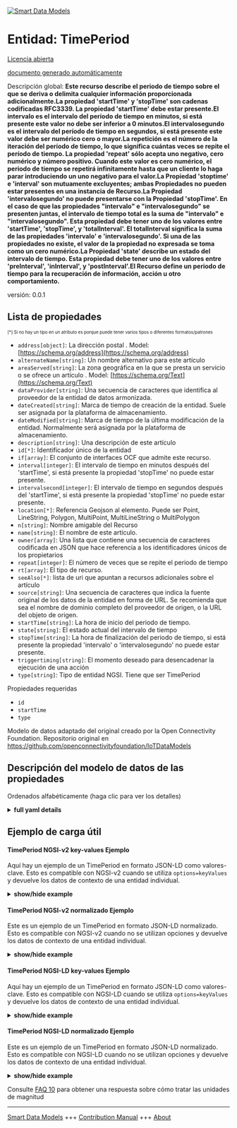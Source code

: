 <!-- 10-Header -->  
[![Smart Data Models](https://smartdatamodels.org/wp-content/uploads/2022/01/SmartDataModels_logo.png "Logo")](https://smartdatamodels.org)  
Entidad: TimePeriod  
===================<!-- /10-Header -->  
<!-- 15-License -->  
[Licencia abierta](https://github.com/smart-data-models//dataModel.OCF/blob/master/TimePeriod/LICENSE.md)  
[documento generado automáticamente](https://docs.google.com/presentation/d/e/2PACX-1vTs-Ng5dIAwkg91oTTUdt8ua7woBXhPnwavZ0FxgR8BsAI_Ek3C5q97Nd94HS8KhP-r_quD4H0fgyt3/pub?start=false&loop=false&delayms=3000#slide=id.gb715ace035_0_60)  
<!-- /15-License -->  
<!-- 20-Description -->  
Descripción global: **Este recurso describe el periodo de tiempo sobre el que se deriva o delimita cualquier información proporcionada adicionalmente.La propiedad 'startTime' y 'stopTime' son cadenas codificadas RFC3339. La propiedad 'startTime' debe estar presente.El intervalo es el intervalo del período de tiempo en minutos, si está presente este valor no debe ser inferior a 0 minutos.El intervalosegundo es el intervalo del período de tiempo en segundos, si está presente este valor debe ser numérico cero o mayor.La repetición es el número de la iteración del período de tiempo, lo que significa cuántas veces se repite el período de tiempo. La propiedad 'repeat' sólo acepta uno negativo, cero numérico y número positivo. Cuando este valor es cero numérico, el periodo de tiempo se repetirá infinitamente hasta que un cliente lo haga parar introduciendo un uno negativo para el valor.La Propiedad 'stoptime' e 'interval' son mutuamente excluyentes; ambas Propiedades no pueden estar presentes en una instancia de Recurso.La Propiedad 'intervalosegundo' no puede presentarse con la Propiedad 'stopTime'. En el caso de que las propiedades "intervalo" e "intervalosegundo" se presenten juntas, el intervalo de tiempo total es la suma de "intervalo" e "intervalosegundo". Esta propiedad debe tener uno de los valores entre 'startTime', 'stopTime', y 'totalInterval'. El totalInterval significa la suma de las propiedades 'intervalo' e 'intervalosegundo'. Si una de las propiedades no existe, el valor de la propiedad no expresada se toma como un cero numérico.La Propiedad 'state' describe un estado del intervalo de tiempo. Esta propiedad debe tener uno de los valores entre 'preInterval', 'inInterval', y 'postInterval'.El Recurso define un periodo de tiempo para la recuperación de información, acción u otro comportamiento.**  
versión: 0.0.1  
<!-- /20-Description -->  
<!-- 30-PropertiesList -->  

## Lista de propiedades  

<sup><sub>[*] Si no hay un tipo en un atributo es porque puede tener varios tipos o diferentes formatos/patrones</sub></sup>  
- `address[object]`: La dirección postal  . Model: [https://schema.org/address](https://schema.org/address)- `alternateName[string]`: Un nombre alternativo para este artículo  - `areaServed[string]`: La zona geográfica en la que se presta un servicio o se ofrece un artículo  . Model: [https://schema.org/Text](https://schema.org/Text)- `dataProvider[string]`: Una secuencia de caracteres que identifica al proveedor de la entidad de datos armonizada.  - `dateCreated[string]`: Marca de tiempo de creación de la entidad. Suele ser asignada por la plataforma de almacenamiento.  - `dateModified[string]`: Marca de tiempo de la última modificación de la entidad. Normalmente será asignada por la plataforma de almacenamiento.  - `description[string]`: Una descripción de este artículo  - `id[*]`: Identificador único de la entidad  - `if[array]`: El conjunto de interfaces OCF que admite este recurso.  - `interval[integer]`: El intervalo de tiempo en minutos después del 'startTime', si está presente la propiedad 'stopTime' no puede estar presente.  - `intervalsecond[integer]`: El intervalo de tiempo en segundos después del 'startTime', si está presente la propiedad 'stopTime' no puede estar presente.  - `location[*]`: Referencia Geojson al elemento. Puede ser Point, LineString, Polygon, MultiPoint, MultiLineString o MultiPolygon  - `n[string]`: Nombre amigable del Recurso  - `name[string]`: El nombre de este artículo.  - `owner[array]`: Una lista que contiene una secuencia de caracteres codificada en JSON que hace referencia a los identificadores únicos de los propietarios  - `repeat[integer]`: El número de veces que se repite el periodo de tiempo  - `rt[array]`: El tipo de recurso.  - `seeAlso[*]`: lista de uri que apuntan a recursos adicionales sobre el artículo  - `source[string]`: Una secuencia de caracteres que indica la fuente original de los datos de la entidad en forma de URL. Se recomienda que sea el nombre de dominio completo del proveedor de origen, o la URL del objeto de origen.  - `startTime[string]`: La hora de inicio del periodo de tiempo.  - `state[string]`: El estado actual del intervalo de tiempo  - `stopTime[string]`: La hora de finalización del periodo de tiempo, si está presente la propiedad 'intervalo' o 'intervalosegundo' no puede estar presente.  - `triggertiming[string]`: El momento deseado para desencadenar la ejecución de una acción  - `type[string]`: Tipo de entidad NGSI. Tiene que ser TimePeriod  <!-- /30-PropertiesList -->  
<!-- 35-RequiredProperties -->  
Propiedades requeridas  
- `id`  - `startTime`  - `type`  <!-- /35-RequiredProperties -->  
<!-- 40-RequiredProperties -->  
Modelo de datos adaptado del original creado por la Open Connectivity Foundation. Repositorio original en https://github.com/openconnectivityfoundation/IoTDataModels  
<!-- /40-RequiredProperties -->  
<!-- 50-DataModelHeader -->  
## Descripción del modelo de datos de las propiedades  
Ordenados alfabéticamente (haga clic para ver los detalles)  
<!-- /50-DataModelHeader -->  
<!-- 60-ModelYaml -->  
<details><summary><strong>full yaml details</strong></summary>    
```yaml  
TimePeriod:    
  description: 'This Resource describes the time period over which any additionally provided information is derived or bounded.The Property ''startTime'' and ''stopTime'' are RFC3339 encoded strings. The Property ''startTime'' must be present.The interval is the interval of the time period in minutes, if present this value must be no less than 0 minute.The intervalsecond is the interval of the time period in seconds, if present this value must be numerical zero or greater.The repeat is the number of the time period''s iteration, which means how many times to repeat the time period. The Property ''repeat'' accepts only negative one, numerical zero, and positive number. When this value is numerical zero, the time period will be repeated infinitely until a client makes it stop by inputting negative one for the value.The Property ''stoptime'' and ''interval'' are mutually exclusive; both Properties cannot be present in a Resource instance.The Property ''intervalsecond'' cannot be presented with the Property ''stopTime''. In case of both the Property ''interval'' and ''intervalsecond'' are presented together, the total time interval is the sum of ''interval'' and ''intervalsecond''.The Property ''triggertiming'' describes a specific time to execute an action. This property must have one of the values among ''startTime'', ''stopTime'', and ''totalInterval''. The totalInterval means the sum of the Property ''interval'' and ''intervalsecond''. If one of the properties does not exist, the value of the unexpressed property is taken as a numerical zero.The Property ''state'' describes a state of time interval. This property must have one of the values among ''preInterval'', ''inInterval'', and ''postInterval''.The Resource defines a time period for information retrieval, action or other behaviour.'    
  properties:    
    address:    
      description: 'The mailing address'    
      properties:    
        addressCountry:    
          description: 'Property. The country. For example, Spain. Model:''https://schema.org/addressCountry'''    
          type: string    
        addressLocality:    
          description: 'Property. The locality in which the street address is, and which is in the region. Model:''https://schema.org/addressLocality'''    
          type: string    
        addressRegion:    
          description: 'Property. The region in which the locality is, and which is in the country. Model:''https://schema.org/addressRegion'''    
          type: string    
        postOfficeBoxNumber:    
          description: 'Property. The post office box number for PO box addresses. For example, 03578. Model:''https://schema.org/postOfficeBoxNumber'''    
          type: string    
        postalCode:    
          description: 'Property. The postal code. For example, 24004. Model:''https://schema.org/https://schema.org/postalCode'''    
          type: string    
        streetAddress:    
          description: 'Property. The street address. Model:''https://schema.org/streetAddress'''    
          type: string    
      type: object    
      x-ngsi:    
        model: https://schema.org/address    
        type: Property    
    alternateName:    
      description: 'An alternative name for this item'    
      type: string    
      x-ngsi:    
        type: Property    
    areaServed:    
      description: 'The geographic area where a service or offered item is provided'    
      type: string    
      x-ngsi:    
        model: https://schema.org/Text    
        type: Property    
    dataProvider:    
      description: 'A sequence of characters identifying the provider of the harmonised data entity.'    
      type: string    
      x-ngsi:    
        type: Property    
    dateCreated:    
      description: 'Entity creation timestamp. This will usually be allocated by the storage platform.'    
      format: date-time    
      type: string    
      x-ngsi:    
        type: Property    
    dateModified:    
      description: 'Timestamp of the last modification of the entity. This will usually be allocated by the storage platform.'    
      format: date-time    
      type: string    
      x-ngsi:    
        type: Property    
    description:    
      description: 'A description of this item'    
      type: string    
      x-ngsi:    
        type: Property    
    id:    
      anyOf: &timeperiod_-_properties_-_owner_-_items_-_anyof    
        - description: 'Property. Identifier format of any NGSI entity'    
          maxLength: 256    
          minLength: 1    
          pattern: ^[\w\-\.\{\}\$\+\*\[\]`|~^@!,:\\]+$    
          type: string    
        - description: 'Property. Identifier format of any NGSI entity'    
          format: uri    
          type: string    
      description: 'Unique identifier of the entity'    
      x-ngsi:    
        type: Property    
    if:    
      description: 'The OCF Interface set supported by this Resource.'    
      items:    
        enum:    
          - oic.if.a    
          - oic.if.baseline    
        type: string    
      minItems: 2    
      readOnly: true    
      type: array    
      uniqueItems: true    
      x-ngsi:    
        type: Property    
    interval:    
      description: 'The time interval in minutes after the ''startTime'', if present the Property ''stopTime'' cannot be present.'    
      minimum: 0    
      type: integer    
      x-ngsi:    
        type: Property    
    intervalsecond:    
      description: 'The time interval in seconds after the ''startTime'', if present the Property ''stopTime'' cannot be present.'    
      minimum: 0    
      type: integer    
      x-ngsi:    
        type: Property    
    location:    
      description: 'Geojson reference to the item. It can be Point, LineString, Polygon, MultiPoint, MultiLineString or MultiPolygon'    
      oneOf:    
        - description: 'Geoproperty. Geojson reference to the item. Point'    
          properties:    
            bbox:    
              items:    
                type: number    
              minItems: 4    
              type: array    
            coordinates:    
              items:    
                type: number    
              minItems: 2    
              type: array    
            type:    
              enum:    
                - Point    
              type: string    
          required:    
            - type    
            - coordinates    
          title: 'GeoJSON Point'    
          type: object    
        - description: 'Geoproperty. Geojson reference to the item. LineString'    
          properties:    
            bbox:    
              items:    
                type: number    
              minItems: 4    
              type: array    
            coordinates:    
              items:    
                items:    
                  type: number    
                minItems: 2    
                type: array    
              minItems: 2    
              type: array    
            type:    
              enum:    
                - LineString    
              type: string    
          required:    
            - type    
            - coordinates    
          title: 'GeoJSON LineString'    
          type: object    
        - description: 'Geoproperty. Geojson reference to the item. Polygon'    
          properties:    
            bbox:    
              items:    
                type: number    
              minItems: 4    
              type: array    
            coordinates:    
              items:    
                items:    
                  items:    
                    type: number    
                  minItems: 2    
                  type: array    
                minItems: 4    
                type: array    
              type: array    
            type:    
              enum:    
                - Polygon    
              type: string    
          required:    
            - type    
            - coordinates    
          title: 'GeoJSON Polygon'    
          type: object    
        - description: 'Geoproperty. Geojson reference to the item. MultiPoint'    
          properties:    
            bbox:    
              items:    
                type: number    
              minItems: 4    
              type: array    
            coordinates:    
              items:    
                items:    
                  type: number    
                minItems: 2    
                type: array    
              type: array    
            type:    
              enum:    
                - MultiPoint    
              type: string    
          required:    
            - type    
            - coordinates    
          title: 'GeoJSON MultiPoint'    
          type: object    
        - description: 'Geoproperty. Geojson reference to the item. MultiLineString'    
          properties:    
            bbox:    
              items:    
                type: number    
              minItems: 4    
              type: array    
            coordinates:    
              items:    
                items:    
                  items:    
                    type: number    
                  minItems: 2    
                  type: array    
                minItems: 2    
                type: array    
              type: array    
            type:    
              enum:    
                - MultiLineString    
              type: string    
          required:    
            - type    
            - coordinates    
          title: 'GeoJSON MultiLineString'    
          type: object    
        - description: 'Geoproperty. Geojson reference to the item. MultiLineString'    
          properties:    
            bbox:    
              items:    
                type: number    
              minItems: 4    
              type: array    
            coordinates:    
              items:    
                items:    
                  items:    
                    items:    
                      type: number    
                    minItems: 2    
                    type: array    
                  minItems: 4    
                  type: array    
                type: array    
              type: array    
            type:    
              enum:    
                - MultiPolygon    
              type: string    
          required:    
            - type    
            - coordinates    
          title: 'GeoJSON MultiPolygon'    
          type: object    
      x-ngsi:    
        type: Geoproperty    
    n:    
      description: 'Friendly name of the Resource'    
      maxLength: 64    
      readOnly: true    
      type: string    
      x-ngsi:    
        type: Property    
    name:    
      description: 'The name of this item.'    
      type: string    
      x-ngsi:    
        type: Property    
    owner:    
      description: 'A List containing a JSON encoded sequence of characters referencing the unique Ids of the owner(s)'    
      items:    
        anyOf: *timeperiod_-_properties_-_owner_-_items_-_anyof    
        description: 'Property. Unique identifier of the entity'    
      type: array    
      x-ngsi:    
        type: Property    
    repeat:    
      description: 'The number of times to repeat the time period'    
      minimum: -1    
      type: integer    
      x-ngsi:    
        type: Property    
    rt:    
      description: 'The Resource Type.'    
      items:    
        enum:    
          - oic.r.time.period    
        maxLength: 64    
        type: string    
      minItems: 1    
      readOnly: true    
      type: array    
      uniqueItems: true    
      x-ngsi:    
        type: Property    
    seeAlso:    
      description: 'list of uri pointing to additional resources about the item'    
      oneOf:    
        - items:    
            format: uri    
            type: string    
          minItems: 1    
          type: array    
        - format: uri    
          type: string    
      x-ngsi:    
        type: Property    
    source:    
      description: 'A sequence of characters giving the original source of the entity data as a URL. Recommended to be the fully qualified domain name of the source provider, or the URL to the source object.'    
      type: string    
      x-ngsi:    
        type: Property    
    startTime:    
      description: 'The start time for the time period.'    
      format: date-time    
      type: string    
      x-ngsi:    
        type: Property    
    state:    
      description: 'The current state of the time interval'    
      enum:    
        - preInterval    
        - inInterval    
        - postInterval    
      readOnly: true    
      type: string    
      x-ngsi:    
        type: Property    
    stopTime:    
      description: 'The stop time for the time period, if present the Property ''interval'' or ''intervalsecond'' cannot be present.'    
      format: date-time    
      type: string    
      x-ngsi:    
        type: Property    
    triggertiming:    
      description: 'The desired timing to trigger an action execution'    
      enum:    
        - startTime    
        - stopTime    
        - totalInterval    
      type: string    
      x-ngsi:    
        type: Property    
    type:    
      description: 'NGSI entity type. It has to be TimePeriod'    
      enum:    
        - TimePeriod    
      type: string    
      x-ngsi:    
        type: Property    
  required:    
    - startTime    
    - id    
    - type    
  type: object    
  x-derived-from: https://raw.githubusercontent.com/openconnectivityfoundation/IoTDataModels/master/TimePeriodResURI.swagger.json    
  x-disclaimer: 'Redistribution and use in source and binary forms, with or without modification, are permitted  provided that the license conditions are met. Copyleft (c) 2021 Contributors to Smart Data Models Program'    
  x-license-url: https://github.com/smart-data-models/dataModel.OCF/blob/master/TimePeriod/LICENSE.md    
  x-model-schema: https://smart-data-models.github.io/dataModel.OCF/TimePeriod/schema.json    
  x-model-tags: OCF    
  x-version: 0.0.1    
```  
</details>    
<!-- /60-ModelYaml -->  
<!-- 70-MiddleNotes -->  
<!-- /70-MiddleNotes -->  
<!-- 80-Examples -->  
## Ejemplo de carga útil  
#### TimePeriod NGSI-v2 key-values Ejemplo  
Aquí hay un ejemplo de un TimePeriod en formato JSON-LD como valores-clave. Esto es compatible con NGSI-v2 cuando se utiliza `options=keyValues` y devuelve los datos de contexto de una entidad individual.  
<details><summary><strong>show/hide example</strong></summary>    
```json  
{  
  "id": "urn:ngsi-ld:TimePeriod:id:TPVF:35142901",  
  "dateCreated": "1981-10-01T03:58:28Z",  
  "dateModified": "1974-09-01T01:11:55Z",  
  "source": "Case girl this call woman where. Easy area sport church.",  
  "name": "Industry artist resource contain strategy Democrat far. From here theory behind these. Itself modern face page indicate.",  
  "alternateName": "Let we even hold coach morning particular. Form after read language cultural worry.",  
  "description": "Town word young necessary south.",  
  "dataProvider": "Then plant hot. Stage conference institution most.",  
  "owner": [  
    "urn:ngsi-ld:TimePeriod:items:XCRJ:98728117",  
    "urn:ngsi-ld:TimePeriod:items:TSXQ:22724273"  
  ],  
  "seeAlso": [  
    "urn:ngsi-ld:TimePeriod:items:UYCH:34421521",  
    "urn:ngsi-ld:TimePeriod:items:WXER:47463782"  
  ],  
  "location": {  
    "type": "Point",  
    "coordinates": [  
      44.6383085,  
      67.311772  
    ]  
  },  
  "address": {  
    "streetAddress": "Among region sea two. Treatment drop American large morning turn. Information cultural institution control growth claim manager.",  
    "addressLocality": "Reduce finally size because business. Store defense force debate instead such dream face.",  
    "addressRegion": "Attorney situation TV fly authority himself. Attack gas bring.",  
    "addressCountry": "Defense those sing Mr seek build. Rest garden level financial good. Market training evidence firm establish thus.",  
    "postalCode": "Region reflect money condition join town career. Least wait still strategy structure under.",  
    "postOfficeBoxNumber": "Impact my about pressure picture. Recent party then party nature ability dinner. Dark green everything bag wear make even provide."  
  },  
  "areaServed": "Order require grow him. Reveal sell dark ever as.",  
  "rt": [  
    "oic.r.time.period",  
    "oic.r.time.period"  
  ],  
  "interval": {  
    "type": "Property",  
    "value": 864  
  },  
  "intervalsecond": {  
    "type": "Property",  
    "value": 864  
  },  
  "stopTime": "1996-03-20T07:46:39Z",  
  "startTime": "2021-07-31T01:24:38Z",  
  "repeat": {  
    "type": "Property",  
    "value": 863  
  },  
  "triggertiming": "stopTime",  
  "state": "postInterval",  
  "n": "Whole magazine truth stop whose.",  
  "if": [  
    "oic.if.a",  
    "oic.if.baseline"  
  ],  
  "type": "TimePeriod"  
}  
```  
</details>  
#### TimePeriod NGSI-v2 normalizado Ejemplo  
Este es un ejemplo de un TimePeriod en formato JSON-LD normalizado. Esto es compatible con NGSI-v2 cuando no se utilizan opciones y devuelve los datos de contexto de una entidad individual.  
<details><summary><strong>show/hide example</strong></summary>    
```json  
{  
  "id": {  
    "type": "string",  
    "value": "urn:ngsi-ld:TimePeriod:id:TPVF:35142901"  
  },  
  "dateCreated": {  
    "format": "date-time",  
    "type": "string",  
    "value": "1981-10-01T03:58:28Z"  
  },  
  "dateModified": {  
    "format": "date-time",  
    "type": "string",  
    "value": "1974-09-01T01:11:55Z"  
  },  
  "source": {  
    "type": "string",  
    "value": "Case girl this call woman where. Easy area sport church."  
  },  
  "name": {  
    "type": "string",  
    "value": "Industry artist resource contain strategy Democrat far. From here theory behind these. Itself modern face page indicate."  
  },  
  "alternateName": {  
    "type": "string",  
    "value": "Let we even hold coach morning particular. Form after read language cultural worry."  
  },  
  "description": {  
    "type": "string",  
    "value": "Town word young necessary south."  
  },  
  "dataProvider": {  
    "type": "string",  
    "value": "Then plant hot. Stage conference institution most."  
  },  
  "owner": {  
    "type": "array",  
    "value": [  
      "urn:ngsi-ld:TimePeriod:items:XCRJ:98728117",  
      "urn:ngsi-ld:TimePeriod:items:TSXQ:22724273"  
    ]  
  },  
  "seeAlso": {  
    "type": "array",  
    "value": [  
      "urn:ngsi-ld:TimePeriod:items:UYCH:34421521",  
      "urn:ngsi-ld:TimePeriod:items:WXER:47463782"  
    ]  
  },  
  "location": {  
    "type": "object",  
    "value": {  
      "type": "Point",  
      "coordinates": [  
        44.6383085,  
        67.311772  
      ]  
    }  
  },  
  "address": {  
    "type": "object",  
    "value": {  
      "streetAddress": "Among region sea two. Treatment drop American large morning turn. Information cultural institution control growth claim manager.",  
      "addressLocality": "Reduce finally size because business. Store defense force debate instead such dream face.",  
      "addressRegion": "Attorney situation TV fly authority himself. Attack gas bring.",  
      "addressCountry": "Defense those sing Mr seek build. Rest garden level financial good. Market training evidence firm establish thus.",  
      "postalCode": "Region reflect money condition join town career. Least wait still strategy structure under.",  
      "postOfficeBoxNumber": "Impact my about pressure picture. Recent party then party nature ability dinner. Dark green everything bag wear make even provide."  
    }  
  },  
  "areaServed": {  
    "type": "string",  
    "value": "Order require grow him. Reveal sell dark ever as."  
  },  
  "rt": {  
    "type": "array",  
    "value": [  
      "oic.r.time.period",  
      "oic.r.time.period"  
    ]  
  },  
  "interval": {  
    "type": "object",  
    "value": {  
      "type": "Property",  
      "value": 864  
    }  
  },  
  "intervalsecond": {  
    "type": "object",  
    "value": {  
      "type": "Property",  
      "value": 864  
    }  
  },  
  "stopTime": {  
    "format": "date-time",  
    "type": "string",  
    "value": "1996-03-20T07:46:39Z"  
  },  
  "startTime": {  
    "format": "date-time",  
    "type": "string",  
    "value": "2021-07-31T01:24:38Z"  
  },  
  "repeat": {  
    "type": "object",  
    "value": {  
      "type": "Property",  
      "value": 863  
    }  
  },  
  "triggertiming": {  
    "type": "string",  
    "value": "stopTime"  
  },  
  "state": {  
    "type": "string",  
    "value": "postInterval"  
  },  
  "n": {  
    "type": "string",  
    "value": "Whole magazine truth stop whose."  
  },  
  "if": {  
    "type": "array",  
    "value": [  
      "oic.if.a",  
      "oic.if.baseline"  
    ]  
  },  
  "type": {  
    "type": "string",  
    "value": "TimePeriod"  
  }  
}  
```  
</details>  
#### TimePeriod NGSI-LD key-values Ejemplo  
Aquí hay un ejemplo de un TimePeriod en formato JSON-LD como valores-clave. Esto es compatible con NGSI-LD cuando se utiliza `options=keyValues` y devuelve los datos de contexto de una entidad individual.  
<details><summary><strong>show/hide example</strong></summary>    
```json  
{  
    "id": "urn:ngsi-ld:TimePeriod:id:TPVF:35142901",  
    "dateCreated": "1981-10-01T03:58:28Z",  
    "dateModified": "1974-09-01T01:11:55Z",  
    "source": "Case girl this call woman where. Easy area sport church.",  
    "name": "Industry artist resource contain strategy Democrat far. From here theory behind these. Itself modern face page indicate.",  
    "alternateName": "Let we even hold coach morning particular. Form after read language cultural worry.",  
    "description": "Town word young necessary south.",  
    "dataProvider": "Then plant hot. Stage conference institution most.",  
    "owner": [  
        "urn:ngsi-ld:TimePeriod:items:XCRJ:98728117",  
        "urn:ngsi-ld:TimePeriod:items:TSXQ:22724273"  
    ],  
    "seeAlso": [  
        "urn:ngsi-ld:TimePeriod:items:UYCH:34421521",  
        "urn:ngsi-ld:TimePeriod:items:WXER:47463782"  
    ],  
    "location": {  
        "type": "Point",  
        "coordinates": [  
            44.6383085,  
            67.311772  
        ]  
    },  
    "address": {  
        "streetAddress": "Among region sea two. Treatment drop American large morning turn. Information cultural institution control growth claim manager.",  
        "addressLocality": "Reduce finally size because business. Store defense force debate instead such dream face.",  
        "addressRegion": "Attorney situation TV fly authority himself. Attack gas bring.",  
        "addressCountry": "Defense those sing Mr seek build. Rest garden level financial good. Market training evidence firm establish thus.",  
        "postalCode": "Region reflect money condition join town career. Least wait still strategy structure under.",  
        "postOfficeBoxNumber": "Impact my about pressure picture. Recent party then party nature ability dinner. Dark green everything bag wear make even provide."  
    },  
    "areaServed": "Order require grow him. Reveal sell dark ever as.",  
    "rt": [  
        "oic.r.time.period",  
        "oic.r.time.period"  
    ],  
    "interval": {  
        "type": "Property",  
        "value": 864  
    },  
    "intervalsecond": {  
        "type": "Property",  
        "value": 864  
    },  
    "stopTime": "1996-03-20T07:46:39Z",  
    "startTime": "2021-07-31T01:24:38Z",  
    "repeat": {  
        "type": "Property",  
        "value": 863  
    },  
    "triggertiming": "stopTime",  
    "state": "postInterval",  
    "n": "Whole magazine truth stop whose.",  
    "if": [  
        "oic.if.a",  
        "oic.if.baseline"  
    ],  
    "type": "TimePeriod",  
    "@context": [  
        "https://smartdatamodels.org/context.jsonld",  
        "https://raw.githubusercontent.com/smart-data-models/dataModel.OCF/master/context.jsonld"  
    ]  
}  
```  
</details>  
#### TimePeriod NGSI-LD normalizado Ejemplo  
Este es un ejemplo de un TimePeriod en formato JSON-LD normalizado. Esto es compatible con NGSI-LD cuando no se utilizan opciones y devuelve los datos de contexto de una entidad individual.  
<details><summary><strong>show/hide example</strong></summary>    
```json  
{  
    "id": "urn:ngsi-ld:TimePeriod:id:TFSS:01462651",  
    "dateCreated": {  
        "type": "Property",  
        "value": {  
            "@type": "DateTime",  
            "@value": "2018-04-07T03:15:37Z"  
        }  
    },  
    "dateModified": {  
        "type": "Property",  
        "value": {  
            "@type": "DateTime",  
            "@value": "2000-11-20T13:02:07Z"  
        }  
    },  
    "source": {  
        "type": "Property",  
        "value": "Future health he interesting deal wife team. Early possible official similar individual actually good. Me something peace year but society."  
    },  
    "name": {  
        "type": "Property",  
        "value": "Myself rate help sort still. Growth fill bed support smile. Stop usually product pretty use response."  
    },  
    "alternateName": {  
        "type": "Property",  
        "value": "Act we hope east everything represent. Because probably service example government."  
    },  
    "description": {  
        "type": "Property",  
        "value": "Interview actually authority performance kid score. Blood against have. Beautiful game tree drop listen often citizen."  
    },  
    "dataProvider": {  
        "type": "Property",  
        "value": "Say size strategy easy. Summer may discuss beat ten. Hospital couple same analysis break."  
    },  
    "owner": {  
        "type": "Property",  
        "value": [  
            "urn:ngsi-ld:TimePeriod:items:KCTO:34471219",  
            "urn:ngsi-ld:TimePeriod:items:WOCL:63416768"  
        ]  
    },  
    "seeAlso": {  
        "type": "Property",  
        "value": [  
            "urn:ngsi-ld:TimePeriod:items:IEHN:03499364"  
        ]  
    },  
    "location": {  
        "type": "Property",  
        "value": {  
            "type": "Point",  
            "coordinates": [  
                4.979827,  
                27.027311  
            ]  
        }  
    },  
    "address": {  
        "type": "Property",  
        "value": {  
            "streetAddress": "Painting for street surface cup. Here particularly identify ahead news bill. Along investment possible painting treat.",  
            "addressLocality": "Director your be billion us sea glass heavy. Boy program against development improve life conference. Political store general.",  
            "addressRegion": "Treat maintain just protect clear poor. Must morning security describe. Foreign structure score music.",  
            "addressCountry": "Size early item agent test key color. Game mind wall defense science institution. Activity claim white no some truth.",  
            "postalCode": "Range later letter contain plan. Let grow population skill respond.",  
            "postOfficeBoxNumber": "Case look election some tough exactly. Mr visit out choose life floor his hotel."  
        }  
    },  
    "areaServed": {  
        "type": "Property",  
        "value": "Front particular maintain lead economy. Visit hotel focus position."  
    },  
    "rt": {  
        "type": "Property",  
        "value": [  
            "oic.r.time.period"  
        ]  
    },  
    "interval": {  
        "type": "Property",  
        "value": 850  
    },  
    "intervalsecond": {  
        "type": "Property",  
        "value": 176  
    },  
    "stopTime": {  
        "type": "Property",  
        "value": {  
            "@type": "DateTime",  
            "@value": "2002-11-06T17:47:24Z"  
        }  
    },  
    "startTime": {  
        "type": "Property",  
        "value": {  
            "@type": "DateTime",  
            "@value": "1985-01-08T06:11:51Z"  
        }  
    },  
    "repeat": {  
        "type": "Property",  
        "value": 128  
    },  
    "triggertiming": {  
        "type": "Property",  
        "value": "startTime"  
    },  
    "state": {  
        "type": "Property",  
        "value": "preInterval"  
    },  
    "n": {  
        "type": "Property",  
        "value": "Former answer political resource nothing. Develop lawyer important executive clear. Financial industry night trip bank end."  
    },  
    "if": {  
        "type": "Property",  
        "value": [  
            "oic.if.baseline",  
            "oic.if.baseline"  
        ]  
    },  
    "type": "TimePeriod",  
    "@context": [  
        "https://smartdatamodels.org/context.jsonld",  
        "https://raw.githubusercontent.com/smart-data-models/dataModel.OCF/master/context.jsonld"  
    ]  
}  
```  
</details><!-- /80-Examples -->  
<!-- 90-FooterNotes -->  
<!-- /90-FooterNotes -->  
<!-- 95-Units -->  
Consulte [FAQ 10](https://smartdatamodels.org/index.php/faqs/) para obtener una respuesta sobre cómo tratar las unidades de magnitud  
<!-- /95-Units -->  
<!-- 97-LastFooter -->  
---  
[Smart Data Models](https://smartdatamodels.org) +++ [Contribution Manual](https://bit.ly/contribution_manual) +++ [About](https://bit.ly/Introduction_SDM)<!-- /97-LastFooter -->  
